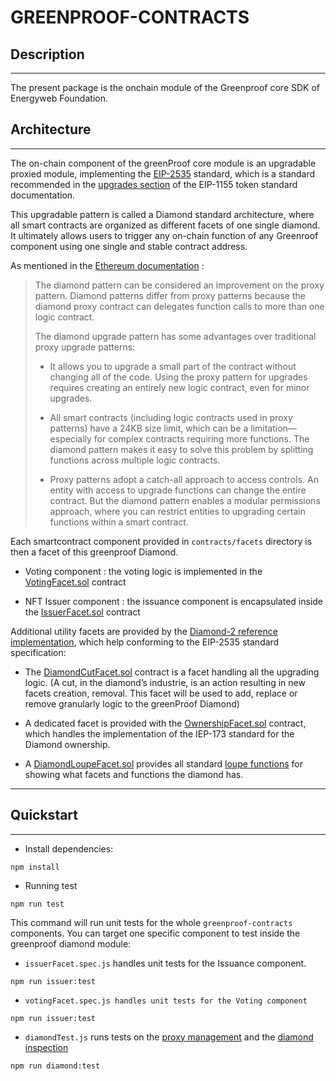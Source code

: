 # GREENPROOF-CONTRACTS

## Description
---

The present package is the onchain module of the Greenproof core SDK of Energyweb Foundation.

## Architecture
---
The on-chain component of the greenProof core module is an upgradable proxied module, implementing the [EIP-2535](https://github.com/ethereum/EIPs/blob/master/EIPS/eip-2535.md) standard, which is a standard recommended in the [upgrades section](https://github.com/ethereum/EIPs/blob/master/EIPS/eip-1155.md#upgrades) of the EIP-1155 token standard documentation.

This upgradable pattern is called a Diamond standard architecture, where all smart contracts are organized as different facets of one single diamond.
It ultimately allows users to trigger any on-chain function of any Greenroof component using one single and stable contract address.

As mentioned in the [Ethereum documentation](https://ethereum.org/en/developers/docs/smart-contracts/upgrading/#diamond-pattern) :

> The diamond pattern can be considered an improvement on the proxy pattern. Diamond patterns differ from proxy patterns because the diamond proxy contract can delegates function calls to more than one logic contract.
>
> The diamond upgrade pattern has some advantages over traditional proxy upgrade patterns:
>
> - It allows you to upgrade a small part of the contract without changing all of the code. Using the proxy pattern for upgrades requires creating an entirely new logic contract, even for minor upgrades.
>
> - All smart contracts (including logic contracts used in proxy patterns) have a 24KB size limit, which can be a limitation—especially for complex contracts requiring more functions. The diamond pattern makes it easy to solve this problem by splitting functions across multiple logic contracts.
>
> - Proxy patterns adopt a catch-all approach to access controls. An entity with access to upgrade functions can change the entire contract. But the diamond pattern enables a modular permissions approach, where you can restrict entities to upgrading certain functions within a smart contract.

Each smartcontract component provided in `contracts/facets` directory is then a facet of this greenproof Diamond.

- Voting component : the voting logic is implemented in the [VotingFacet.sol](https://github.com/energywebfoundation/greenproof-sdk/blob/feat/GP-134/Issuer-Contract/packages/ew-greenProof-core-Diamond/contracts/facets/VotingFacet.sol) contract

- NFT Issuer component : the issuance component is encapsulated inside the [IssuerFacet.sol](https://github.com/energywebfoundation/greenproof-sdk/blob/feat/GP-134/Issuer-Contract/packages/ew-greenProof-core-Diamond/contracts/facets/IssuerFacet.sol) contract

Additional utility facets are provided by the [Diamond-2 reference implementation](https://github.com/mudgen/diamond-2-hardhat), which help conforming to the EIP-2535 standard specification:

- The [DiamondCutFacet.sol](https://github.com/energywebfoundation/greenproof-sdk/blob/feat/GP-134/Issuer-Contract/packages/ew-greenProof-core-Diamond/contracts/facets/DiamondCutFacet.sol) contract is a facet handling all the upgrading logic. (A cut, in the diamond’s industrie, is an action resulting in new facets creation, removal. This facet will be used to add, replace or remove granularly logic to the greenProof Diamond)

- A dedicated facet is provided with the [OwnershipFacet.sol](https://github.com/energywebfoundation/greenproof-sdk/blob/feat/GP-134/Issuer-Contract/packages/ew-greenProof-core-Diamond/contracts/facets/OwnershipFacet.sol) contract, which handles the implementation of the IEP-173 standard for the Diamond ownership.

- A [DiamondLoupeFacet.sol](https://github.com/energywebfoundation/greenproof-sdk/blob/feat/GP-134/Issuer-Contract/packages/ew-greenProof-core-Diamond/contracts/facets/DiamondLoupeFacet.sol) provides all standard [loupe functions](https://dev.to/mudgen/why-loupe-functions-for-diamonds-1kc3) for showing what facets and functions the diamond has.
---

## Quickstart
---
- Install dependencies:
```
npm install
```

- Running test

```
npm run test
```

This command will run unit tests for the whole `greenproof-contracts` components. You can target one  specific component to test inside the greenproof diamond module:
- `issuerFacet.spec.js` handles unit tests for the Issuance component. 
```
npm run issuer:test
```

- `votingFacet.spec.js handles unit tests for the Voting component`
```
npm run issuer:test
```
- `diamondTest.js` runs tests on the [proxy management](https://eip2535diamonds.substack.com/i/38730553/diamond-upgrades) and the [diamond inspection](https://eip2535diamonds.substack.com/p/why-on-chain-loupe-functions-are)

```
npm run diamond:test
```